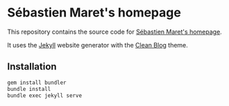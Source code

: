 Sébastien Maret's homepage
==========================

This repository contains the source code for [Sébastien Maret's
homepage](http://www.sebastienmaret.net).

It uses the [Jekyll](https://jekyllrb.com) website generator with the
[Clean Blog](https://github.com/BlackrockDigital/startbootstrap-clean-blog-jekyll)
theme.

Installation
------------

```sh
gem install bundler
bundle install
bundle exec jekyll serve
```
